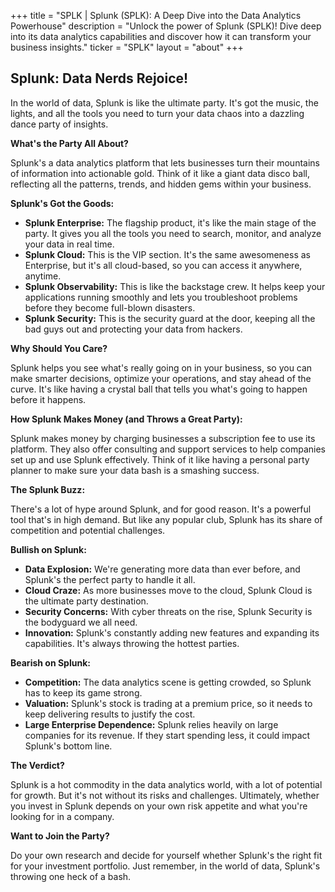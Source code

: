 +++
title = "SPLK |  Splunk (SPLK): A Deep Dive into the Data Analytics Powerhouse"
description = "Unlock the power of Splunk (SPLK)! Dive deep into its data analytics capabilities and discover how it can transform your business insights."
ticker = "SPLK"
layout = "about"
+++

        


## Splunk: Data Nerds Rejoice!

In the world of data, Splunk is like the ultimate party. It's got the music, the lights, and all the tools you need to turn your data chaos into a dazzling dance party of insights.  

**What's the Party All About?**

Splunk's a data analytics platform that lets businesses turn their mountains of information into actionable gold.  Think of it like a giant data disco ball, reflecting all the patterns, trends, and hidden gems within your business.  

**Splunk's Got the Goods:**

* **Splunk Enterprise:**  The flagship product, it's like the main stage of the party. It gives you all the tools you need to search, monitor, and analyze your data in real time.  
* **Splunk Cloud:**  This is the VIP section.  It's the same awesomeness as Enterprise, but it's all cloud-based, so you can access it anywhere, anytime. 
* **Splunk Observability:**  This is like the backstage crew.  It helps keep your applications running smoothly and lets you troubleshoot problems before they become full-blown disasters.
* **Splunk Security:**  This is the security guard at the door, keeping all the bad guys out and protecting your data from hackers. 

**Why Should You Care?**

Splunk helps you see what's really going on in your business, so you can make smarter decisions, optimize your operations, and stay ahead of the curve. It's like having a crystal ball that tells you what's going to happen before it happens.

**How Splunk Makes Money (and Throws a Great Party):**

Splunk makes money by charging businesses a subscription fee to use its platform.  They also offer consulting and support services to help companies set up and use Splunk effectively.  Think of it like having a personal party planner to make sure your data bash is a smashing success.

**The Splunk Buzz:**

There's a lot of hype around Splunk, and for good reason. It's a powerful tool that's in high demand.  But like any popular club, Splunk has its share of competition and potential challenges.

**Bullish on Splunk:**

* **Data Explosion:**  We're generating more data than ever before, and Splunk's the perfect party to handle it all.  
* **Cloud Craze:**  As more businesses move to the cloud, Splunk Cloud is the ultimate party destination.
* **Security Concerns:**  With cyber threats on the rise, Splunk Security is the bodyguard we all need. 
* **Innovation:**  Splunk's constantly adding new features and expanding its capabilities.  It's always throwing the hottest parties.

**Bearish on Splunk:**

* **Competition:**  The data analytics scene is getting crowded, so Splunk has to keep its game strong.  
* **Valuation:**  Splunk's stock is trading at a premium price, so it needs to keep delivering results to justify the cost. 
* **Large Enterprise Dependence:**  Splunk relies heavily on large companies for its revenue.  If they start spending less, it could impact Splunk's bottom line.

**The Verdict?**

Splunk is a hot commodity in the data analytics world, with a lot of potential for growth. But it's not without its risks and challenges.  Ultimately, whether you invest in Splunk depends on your own risk appetite and what you're looking for in a company.  

**Want to Join the Party?**

Do your own research and decide for yourself whether Splunk's the right fit for your investment portfolio.  Just remember, in the world of data, Splunk's throwing one heck of a bash. 

        